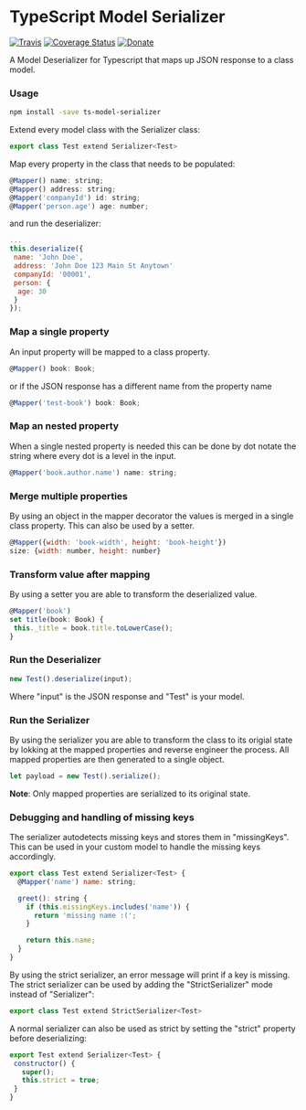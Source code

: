 # TypeScript Model Serializer

[![Travis](https://travis-ci.com/Hybral/ts-data-serializer.svg?branch=master)](https://travis-ci.com/Hybral/ts-data-serializer)
[![Coverage Status](https://coveralls.io/repos/github/Hybral/ts-model-serializer/badge.svg?branch=master)](https://coveralls.io/github/Hybral/ts-model-serializer?branch=master)
[![Donate](https://img.shields.io/badge/donate-paypal-blue.svg)](paypal.me/hybral)

A Model Deserializer for Typescript that maps up JSON response to a class model.

### Usage

```bash
npm install -save ts-model-serializer
```

Extend every model class with the Serializer class:

```javascript
export class Test extend Serializer<Test>
```

Map every property in the class that needs to be populated:

```javascript
@Mapper() name: string;
@Mapper() address: string;
@Mapper('companyId') id: string;
@Mapper('person.age') age: number;
```

and run the deserializer:

```javascript
...
this.deserialize({
 name: 'John Doe',
 address: 'John Doe 123 Main St Anytown'
 companyId: '00001',
 person: {
  age: 30
 }
});
```

### Map a single property
An input property will be mapped to a class property.

 ```javascript
 @Mapper() book: Book;
 ```

or if the JSON response has a different name from the property name  

 ```javascript
 @Mapper('test-book') book: Book;
 ```
 
 ### Map an nested property
When a single nested property is needed this can be done by dot notate
the string where every dot is a level in the input.

```javascript
@Mapper('book.author.name') name: string;
```
 
### Merge multiple properties
By using an object in the mapper decorator the values is merged
in a single class property. This can also be used by a setter.

```javascript
@Mapper({width: 'book-width', height: 'book-height'})
size: {width: number, height: number}
```

### Transform value after mapping
By using a setter you are able to transform the deserialized value.

```javascript
@Mapper('book')
set title(book: Book) {
 this._title = book.title.toLowerCase();
}
```

### Run the Deserializer

```javascript
new Test().deserialize(input);
```

Where "input" is the JSON response and "Test" is your model.

### Run the Serializer
By using the serializer you are able to transform the class to its origial state
by lokking at the mapped properties and reverse engineer the process. All mapped
properties are then generated to a single object.

```javascript
let payload = new Test().serialize();
```

**Note**: Only mapped properties are serialized to its original state. 

### Debugging and handling of missing keys
The serializer autodetects missing keys and stores them in "missingKeys".  
This can be used in your custom model to handle the missing keys accordingly.  

```javascript
export class Test extend Serializer<Test> {
  @Mapper('name') name: string;

  greet(): string {
    if (this.missingKeys.includes('name')) {
      return 'missing name :(';
    }

    return this.name;
  }
}
```

By using the strict serializer, an error message will print if a key is missing.  
The strict serializer can be used by adding the "StrictSerializer" mode instead of "Serializer":  

```javascript
export class Test extend StrictSerializer<Test>
```

A normal serializer can also be used as strict by setting the "strict" property  
before deserializing:

 ```javascript
export Test extend Serializer<Test> {
  constructor() {
    super();
    this.strict = true;
  }
}
```
